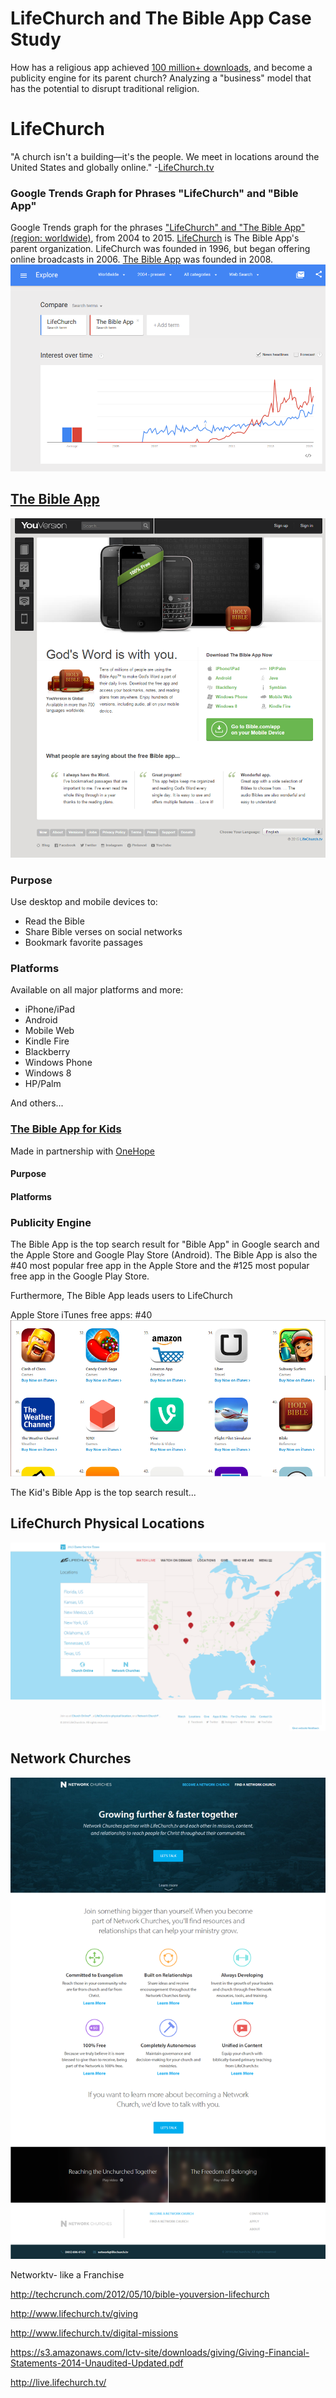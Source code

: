 # LifeChurch and The Bible App Case Study

How has a religious app achieved [100 million+ downloads](http://www.businessinsider.com/youversion-bible-app-has-100-million-downloads-2013-7), and become a publicity engine for its parent church? Analyzing a "business" model that has the potential to disrupt traditional religion.

# LifeChurch

"A church isn't a building—it's the people. We meet in locations around the United States and globally online." -[LifeChurch.tv](http://www.lifechurch.tv/who-we-are)

### Google Trends Graph for Phrases "LifeChurch" and "Bible App"

Google Trends graph for the phrases ["LifeChurch" and "The Bible App" (region: worldwide)](http://www.google.com/trends/explore#q=LifeChurch%2C%20The%20Bible%20App&cmpt=q&tz=), from 2004 to 2015. [LifeChurch](http://en.wikipedia.org/wiki/LifeChurch.tv) is The Bible App's parent organization. LifeChurch was founded in 1996, but began offering online broadcasts in 2006. [The Bible App](https://www.bible.com/app) was founded in 2008. 
![](google-maps-and-trends/google-trends-lifechurch-and-the-bible-app.png) 

## [The Bible App](https://www.bible.com/app)

![](lifechurch-bible-app/the-bible-app-homepage.png)

### Purpose
Use desktop and mobile devices to:
* Read the Bible
* Share Bible verses on social networks
* Bookmark favorite passages

### Platforms
Available on all major platforms and more: 
* iPhone/iPad
* Android
* Mobile Web
* Kindle Fire
* Blackberry
* Windows Phone
* Windows 8
* HP/Palm

And others...

### [The Bible App for Kids](https://www.bible.com/kids)

Made in partnership with [OneHope](http://onehope.net/feature/bibleappforkids)

#### Purpose

#### Platforms

### Publicity Engine

The Bible App is the top search result for "Bible App" in Google search and the Apple Store and Google Play Store (Android). The Bible App is also the #40 most popular free app in the Apple Store and the #125 most popular free app in the Google Play Store. 

Furthermore, The Bible App leads users to LifeChurch

Apple Store iTunes free apps: #40
![](lifechurch-bible-app/apple-store-itune-charts-free-apps-bible-app.png)

The Kid's Bible App is the top search result...

## LifeChurch Physical Locations

![](lifechurch-bible-app/lifechurch.tv-locations.png)

## Network Churches

![](lifechurch-bible-app/networkchurches-homepage.png)



Networktv- like a Franchise

http://techcrunch.com/2012/05/10/bible-youversion-lifechurch

http://www.lifechurch.tv/giving

http://www.lifechurch.tv/digital-missions

https://s3.amazonaws.com/lctv-site/downloads/giving/Giving-Financial-Statements-2014-Unaudited-Updated.pdf

http://live.lifechurch.tv/

